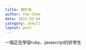 ```yaml
---
title: 關於我
author: Yee Chen
date: 2022-02-04
category: Jekyll
layout: post
---
```


一個正在學習ruby、javascript的好學生
